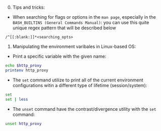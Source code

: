 0. Tips and tricks:

- When searching for flags or options in the `man page`, especially in the `BASH_BUILTINS (General Commands Manual)`:
you can use this quite unique regex pattern that will be described below

```vi
/^[[:blank:]]*<searching_opts>
```

1. Manipulating the environment varibales in Linux-based OS:

- Print a specific variable with the given name:

```bash
echo $http_proxy
printenv http_proxy
```

- The `set` command utilize to print all of the current environment configurations witin a different type
of lifetime (session/system):

```bash
set
set | less
```

- The `unset` command have the contrast/divergence utility with the `set` command:

```bash
unset http_proxy
```